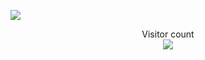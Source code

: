 
<a href=#><img src="contributions.svg"></a>

<p align="center"> 
  Visitor count<br>
  <img src="https://profile-counter.glitch.me/gabsedits/count.svg" />
</p>
